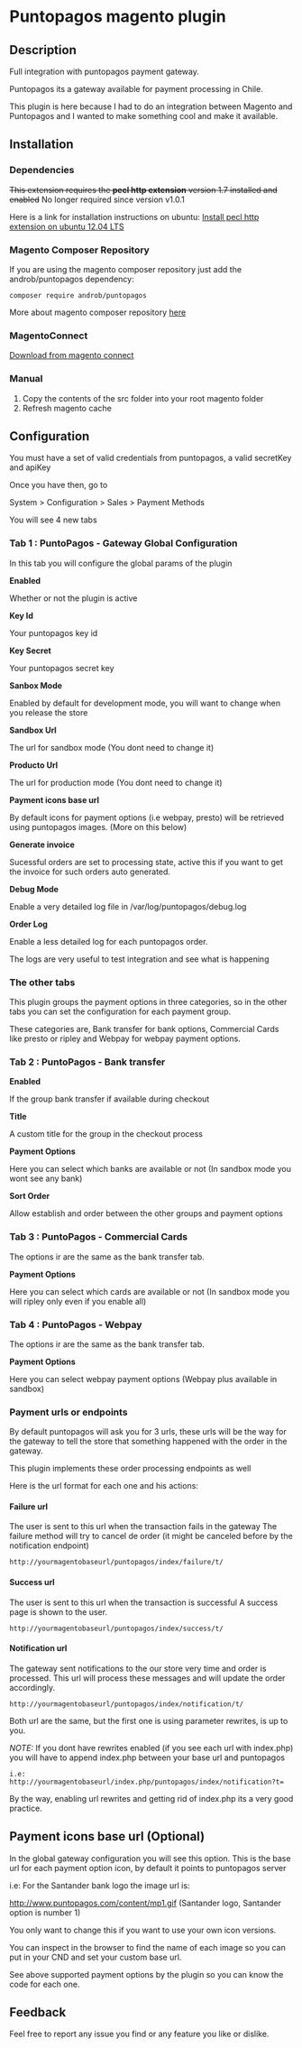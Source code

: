 Puntopagos magento plugin
=====================


## Description

Full integration with puntopagos payment gateway.

Puntopagos its a gateway available for payment processing in Chile.

This plugin is here because I had to do an integration between Magento and Puntopagos and I wanted to make something cool and make it available.


## Installation

### Dependencies

~~This extension requires the **pecl http extension** version 1.7 installed and enabled~~ No longer required since version v1.0.1

Here is a link for installation instructions on ubuntu:
[Install pecl http extension on ubuntu 12.04 LTS](http://pmellor.wordpress.com/2013/05/13/adding-http-to-php-on-ubuntu-12-04-lts/)


### Magento Composer Repository

If you are using the magento composer repository just add the androb/puntopagos dependency:

```
composer require androb/puntopagos
```
More about magento composer repository [here](https://github.com/magento-hackathon/composer-repository)

### MagentoConnect

[Download from magento connect](http://www.magentocommerce.com/magento-connect/catalog/product/view/id/24336/)

### Manual

1. Copy the contents of the src folder into your root magento folder
2. Refresh magento cache

## Configuration

You must have a set of valid credentials from puntopagos, a valid secretKey and apiKey

Once you have then, go to

System > Configuration > Sales > Payment Methods

You will see 4 new tabs

### Tab 1 : PuntoPagos - Gateway Global Configuration

In this tab you will configure the global params of the plugin

**Enabled**

Whether or not the plugin is active

**Key Id**

Your puntopagos key id
  
**Key Secret**

Your puntopagos secret key

**Sanbox Mode**

Enabled by default for development mode, you will want to change when you release the store

**Sandbox Url**

The url for sandbox mode (You dont need to change it)

**Producto Url**

The url for production mode (You dont need to change it)

**Payment icons base url**

By default icons for payment options (i.e webpay, presto) will be retrieved using puntopagos images. (More on this below)

**Generate invoice**

Sucessful orders are set to processing state, active this if you want to get the invoice for such orders auto generated.

**Debug Mode**

Enable a very detailed log file in /var/log/puntopagos/debug.log

**Order Log**

Enable a less detailed log for each puntopagos order.

The logs are very useful to test integration and see what is happening

### The other tabs

This plugin groups the payment options in three categories, so in the other tabs you can set the configuration for each payment group.

These categories are, Bank transfer for bank options, Commercial Cards like presto or ripley and Webpay for webpay payment options.

### Tab 2 : PuntoPagos - Bank transfer

**Enabled**

If the group bank transfer if available during checkout

**Title**

A custom title for the group in the checkout process

**Payment Options**

Here you can select which banks are available or not (In sandbox mode you wont see any bank)

**Sort Order**

Allow establish and order between the other groups and payment options

### Tab 3 : PuntoPagos - Commercial Cards

The options ir are the same as the bank transfer tab.

**Payment Options**

Here you can select which cards are available or not (In sandbox mode you will ripley only even if you enable all)

### Tab 4 : PuntoPagos - Webpay

The options ir are the same as the bank transfer tab.

**Payment Options**

Here you can select webpay payment options (Webpay plus available in sandbox)

### Payment urls or endpoints

By default puntopagos will ask you for 3 urls, these urls will be the way for the gateway to tell the store that something happened with the order in the gateway.

This plugin implements these order processing endpoints as well

Here is the url format for each one and his actions:

#### Failure url

The user is sent to this url when the transaction fails in the gateway
The failure method will try to cancel de order (it might be canceled before by the notification endpoint)

```
http://yourmagentobaseurl/puntopagos/index/failure/t/
```

####  Success url

The user is sent to this url when the transaction is successful
A success page is shown to the user.

```
http://yourmagentobaseurl/puntopagos/index/success/t/
```

####  Notification url

The gateway sent notifications to the our store very time and order is processed.
This url will process these messages and will update the order accordingly.

```
http://yourmagentobaseurl/puntopagos/index/notification/t/
```

Both url are the same, but the first one is using parameter rewrites, is up to you.

*NOTE:* If you dont have rewrites enabled (if you see each url with index.php) you will have to append index.php between your base url and puntopagos

```
i.e: http://yourmagentobaseurl/index.php/puntopagos/index/notification?t=
```

By the way, enabling url rewrites and getting rid of index.php its a very good practice.

## Payment icons base url (Optional)

In the global gateway configuration you will see this option. This is the base url for each payment option icon, by default it points to puntopagos server

i.e: For the Santander bank logo the image url is: 

http://www.puntopagos.com/content/mp1.gif (Santander logo, Santander option is number 1)


You only want to change this if you want to use your own icon versions.

You can inspect in the browser to find the name of each image so you can put in your CND and set your custom base url.

See above supported payment options by the plugin so you can know the code for each one.

## Feedback

Feel free to report any issue you find or any feature you like or dislike.
